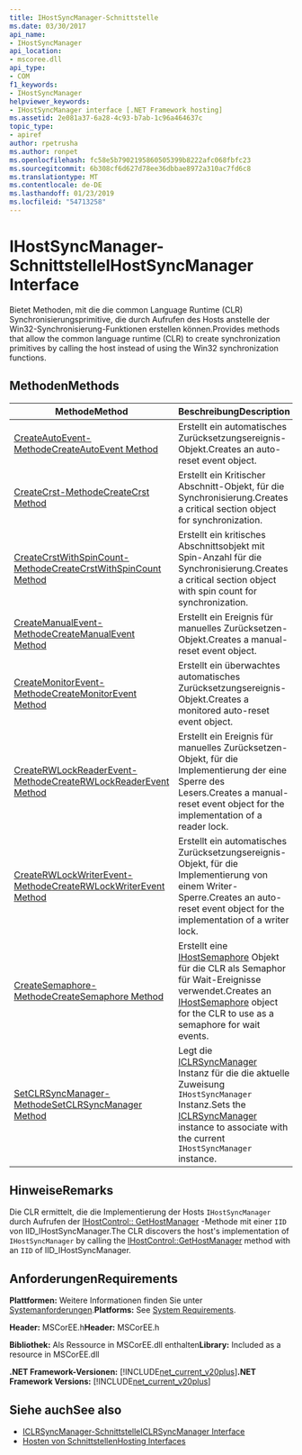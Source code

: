 ```yaml
---
title: IHostSyncManager-Schnittstelle
ms.date: 03/30/2017
api_name:
- IHostSyncManager
api_location:
- mscoree.dll
api_type:
- COM
f1_keywords:
- IHostSyncManager
helpviewer_keywords:
- IHostSyncManager interface [.NET Framework hosting]
ms.assetid: 2e081a37-6a28-4c93-b7ab-1c96a464637c
topic_type:
- apiref
author: rpetrusha
ms.author: ronpet
ms.openlocfilehash: fc58e5b7902195860505399b8222afc068fbfc23
ms.sourcegitcommit: 6b308cf6d627d78ee36dbbae8972a310ac7fd6c8
ms.translationtype: MT
ms.contentlocale: de-DE
ms.lasthandoff: 01/23/2019
ms.locfileid: "54713258"
---
```

# <a name="ihostsyncmanager-interface"></a><span data-ttu-id="19e2f-102">IHostSyncManager-Schnittstelle</span><span class="sxs-lookup"><span data-stu-id="19e2f-102">IHostSyncManager Interface</span></span>
<span data-ttu-id="19e2f-103">Bietet Methoden, mit die die common Language Runtime (CLR) Synchronisierungsprimitive, die durch Aufrufen des Hosts anstelle der Win32-Synchronisierung-Funktionen erstellen können.</span><span class="sxs-lookup"><span data-stu-id="19e2f-103">Provides methods that allow the common language runtime (CLR) to create synchronization primitives by calling the host instead of using the Win32 synchronization functions.</span></span>  
  
## <a name="methods"></a><span data-ttu-id="19e2f-104">Methoden</span><span class="sxs-lookup"><span data-stu-id="19e2f-104">Methods</span></span>  
  
|<span data-ttu-id="19e2f-105">Methode</span><span class="sxs-lookup"><span data-stu-id="19e2f-105">Method</span></span>|<span data-ttu-id="19e2f-106">Beschreibung</span><span class="sxs-lookup"><span data-stu-id="19e2f-106">Description</span></span>|  
|------------|-----------------|  
|[<span data-ttu-id="19e2f-107">CreateAutoEvent-Methode</span><span class="sxs-lookup"><span data-stu-id="19e2f-107">CreateAutoEvent Method</span></span>](../../../../docs/framework/unmanaged-api/hosting/ihostsyncmanager-createautoevent-method.md)|<span data-ttu-id="19e2f-108">Erstellt ein automatisches Zurücksetzungsereignis-Objekt.</span><span class="sxs-lookup"><span data-stu-id="19e2f-108">Creates an auto-reset event object.</span></span>|  
|[<span data-ttu-id="19e2f-109">CreateCrst-Methode</span><span class="sxs-lookup"><span data-stu-id="19e2f-109">CreateCrst Method</span></span>](../../../../docs/framework/unmanaged-api/hosting/ihostsyncmanager-createcrst-method.md)|<span data-ttu-id="19e2f-110">Erstellt ein Kritischer Abschnitt-Objekt, für die Synchronisierung.</span><span class="sxs-lookup"><span data-stu-id="19e2f-110">Creates a critical section object for synchronization.</span></span>|  
|[<span data-ttu-id="19e2f-111">CreateCrstWithSpinCount-Methode</span><span class="sxs-lookup"><span data-stu-id="19e2f-111">CreateCrstWithSpinCount Method</span></span>](../../../../docs/framework/unmanaged-api/hosting/ihostsyncmanager-createcrstwithspincount-method.md)|<span data-ttu-id="19e2f-112">Erstellt ein kritisches Abschnittsobjekt mit Spin-Anzahl für die Synchronisierung.</span><span class="sxs-lookup"><span data-stu-id="19e2f-112">Creates a critical section object with spin count for synchronization.</span></span>|  
|[<span data-ttu-id="19e2f-113">CreateManualEvent-Methode</span><span class="sxs-lookup"><span data-stu-id="19e2f-113">CreateManualEvent Method</span></span>](../../../../docs/framework/unmanaged-api/hosting/ihostsyncmanager-createmanualevent-method.md)|<span data-ttu-id="19e2f-114">Erstellt ein Ereignis für manuelles Zurücksetzen-Objekt.</span><span class="sxs-lookup"><span data-stu-id="19e2f-114">Creates a manual-reset event object.</span></span>|  
|[<span data-ttu-id="19e2f-115">CreateMonitorEvent-Methode</span><span class="sxs-lookup"><span data-stu-id="19e2f-115">CreateMonitorEvent Method</span></span>](../../../../docs/framework/unmanaged-api/hosting/ihostsyncmanager-createmonitorevent-method.md)|<span data-ttu-id="19e2f-116">Erstellt ein überwachtes automatisches Zurücksetzungsereignis-Objekt.</span><span class="sxs-lookup"><span data-stu-id="19e2f-116">Creates a monitored auto-reset event object.</span></span>|  
|[<span data-ttu-id="19e2f-117">CreateRWLockReaderEvent-Methode</span><span class="sxs-lookup"><span data-stu-id="19e2f-117">CreateRWLockReaderEvent Method</span></span>](../../../../docs/framework/unmanaged-api/hosting/ihostsyncmanager-createrwlockreaderevent-method.md)|<span data-ttu-id="19e2f-118">Erstellt ein Ereignis für manuelles Zurücksetzen-Objekt, für die Implementierung der eine Sperre des Lesers.</span><span class="sxs-lookup"><span data-stu-id="19e2f-118">Creates a manual-reset event object for the implementation of a reader lock.</span></span>|  
|[<span data-ttu-id="19e2f-119">CreateRWLockWriterEvent-Methode</span><span class="sxs-lookup"><span data-stu-id="19e2f-119">CreateRWLockWriterEvent Method</span></span>](../../../../docs/framework/unmanaged-api/hosting/ihostsyncmanager-createrwlockwriterevent-method.md)|<span data-ttu-id="19e2f-120">Erstellt ein automatisches Zurücksetzungsereignis-Objekt, für die Implementierung von einem Writer-Sperre.</span><span class="sxs-lookup"><span data-stu-id="19e2f-120">Creates an auto-reset event object for the implementation of a writer lock.</span></span>|  
|[<span data-ttu-id="19e2f-121">CreateSemaphore-Methode</span><span class="sxs-lookup"><span data-stu-id="19e2f-121">CreateSemaphore Method</span></span>](../../../../docs/framework/unmanaged-api/hosting/ihostsyncmanager-createsemaphore-method.md)|<span data-ttu-id="19e2f-122">Erstellt eine [IHostSemaphore](../../../../docs/framework/unmanaged-api/hosting/ihostsemaphore-interface.md) Objekt für die CLR als Semaphor für Wait-Ereignisse verwendet.</span><span class="sxs-lookup"><span data-stu-id="19e2f-122">Creates an [IHostSemaphore](../../../../docs/framework/unmanaged-api/hosting/ihostsemaphore-interface.md) object for the CLR to use as a semaphore for wait events.</span></span>|  
|[<span data-ttu-id="19e2f-123">SetCLRSyncManager-Methode</span><span class="sxs-lookup"><span data-stu-id="19e2f-123">SetCLRSyncManager Method</span></span>](../../../../docs/framework/unmanaged-api/hosting/ihostsyncmanager-setclrsyncmanager-method.md)|<span data-ttu-id="19e2f-124">Legt die [ICLRSyncManager](../../../../docs/framework/unmanaged-api/hosting/iclrsyncmanager-interface.md) Instanz für die die aktuelle Zuweisung `IHostSyncManager` Instanz.</span><span class="sxs-lookup"><span data-stu-id="19e2f-124">Sets the [ICLRSyncManager](../../../../docs/framework/unmanaged-api/hosting/iclrsyncmanager-interface.md) instance to associate with the current `IHostSyncManager` instance.</span></span>|  
  
## <a name="remarks"></a><span data-ttu-id="19e2f-125">Hinweise</span><span class="sxs-lookup"><span data-stu-id="19e2f-125">Remarks</span></span>  
 <span data-ttu-id="19e2f-126">Die CLR ermittelt, die die Implementierung der Hosts `IHostSyncManager` durch Aufrufen der [IHostControl:: GetHostManager](../../../../docs/framework/unmanaged-api/hosting/ihostcontrol-gethostmanager-method.md) -Methode mit einer `IID` von IID_IHostSyncManager.</span><span class="sxs-lookup"><span data-stu-id="19e2f-126">The CLR discovers the host's implementation of `IHostSyncManager` by calling the [IHostControl::GetHostManager](../../../../docs/framework/unmanaged-api/hosting/ihostcontrol-gethostmanager-method.md) method with an `IID` of IID_IHostSyncManager.</span></span>  
  
## <a name="requirements"></a><span data-ttu-id="19e2f-127">Anforderungen</span><span class="sxs-lookup"><span data-stu-id="19e2f-127">Requirements</span></span>  
 <span data-ttu-id="19e2f-128">**Plattformen:** Weitere Informationen finden Sie unter [Systemanforderungen](../../../../docs/framework/get-started/system-requirements.md).</span><span class="sxs-lookup"><span data-stu-id="19e2f-128">**Platforms:** See [System Requirements](../../../../docs/framework/get-started/system-requirements.md).</span></span>  
  
 <span data-ttu-id="19e2f-129">**Header:** MSCorEE.h</span><span class="sxs-lookup"><span data-stu-id="19e2f-129">**Header:** MSCorEE.h</span></span>  
  
 <span data-ttu-id="19e2f-130">**Bibliothek:** Als Ressource in MSCorEE.dll enthalten</span><span class="sxs-lookup"><span data-stu-id="19e2f-130">**Library:** Included as a resource in MSCorEE.dll</span></span>  
  
 <span data-ttu-id="19e2f-131">**.NET Framework-Versionen:** [!INCLUDE[net_current_v20plus](../../../../includes/net-current-v20plus-md.md)]</span><span class="sxs-lookup"><span data-stu-id="19e2f-131">**.NET Framework Versions:** [!INCLUDE[net_current_v20plus](../../../../includes/net-current-v20plus-md.md)]</span></span>  
  
## <a name="see-also"></a><span data-ttu-id="19e2f-132">Siehe auch</span><span class="sxs-lookup"><span data-stu-id="19e2f-132">See also</span></span>
- [<span data-ttu-id="19e2f-133">ICLRSyncManager-Schnittstelle</span><span class="sxs-lookup"><span data-stu-id="19e2f-133">ICLRSyncManager Interface</span></span>](../../../../docs/framework/unmanaged-api/hosting/iclrsyncmanager-interface.md)
- [<span data-ttu-id="19e2f-134">Hosten von Schnittstellen</span><span class="sxs-lookup"><span data-stu-id="19e2f-134">Hosting Interfaces</span></span>](../../../../docs/framework/unmanaged-api/hosting/hosting-interfaces.md)
